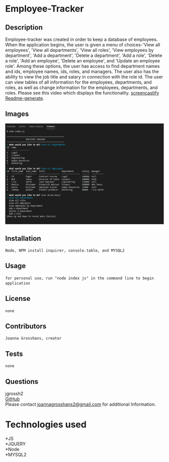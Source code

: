 # Employee-Tracker

## Description

Employee-tracker was created in order to keep a database of employees. When the application begins, the user is given a menu of choices-'View all employees', 'View all departments', 'View all roles', 'View employees by department', 'Add a department', 'Delete a department', 'Add a role', 'Delete a role', 'Add an employee', 'Delete an employee', and 'Update an employee role'. Among these options, the user has access to find department names and ids, employee names, ids, roles, and managers. The user also has the ability to view the job title and salary in connection with the role id. The user can view tables of all information for the employees, departments, and roles, as well as change information for the employees, departments, and roles. Please see this video which displays the functionality. [screencastify Readme-generate](https://drive.google.com/file/d/1Nob_4kZyicROzRZaAwp0xqiwG8DA6afj/view).

## Images 
![Employee-Tracker](./assets/employee-tracker-image.png) <br>

## Installation
    Node, NPM install inquirer, console.table, and MYSQL2
## Usage
    for personal use, run "node index js" in the command line to begin application
## License
    none
## Contributors
    Joanna Grosshans, creator
## Tests
    none
## Questions
jgrossh2 <br />
[GitHub](https://github.com/jgrossh2/employee-tracker) <br />
Please contact <joannagrosshans2@gmail.com> for additional Information.

# Technologies used
 *JS <br>
 *JQUERY<br>
 *Node <br>
 *MYSQL2<br>
 